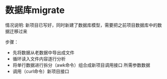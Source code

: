# 数据库migrate

情况说明: 新项目已写好，同时新建了数据库模型，需要把之前项目数据库中的数据迁移过来

步骤：
 - 先将数据从老数据中导出成文件
 - 循环读入文件内容逐行分析
 - 将单行数据进行拆分（awk命令）组合成新项目调用接口 所需参数数据
 - 调用（curl命令）新项目接口
